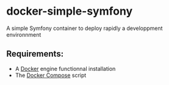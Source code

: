 # docker-simple-symfony

A simple Symfony container to deploy rapidly a developpment environnment 

Requirements:
--------------
 - A [Docker](https://docs.docker.com/engine/installation/) engine functionnal installation
 - The [Docker Compose](https://docs.docker.com/compose/install/) script


